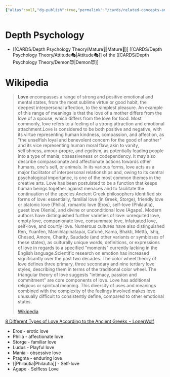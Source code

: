 ```yaml
---
{"alias":null,"dg-publish":true,"permalink":"/cards/related-concepts-and-theories/love/","dgPassFrontmatter":true,"noteIcon":"1","created":"2023-03-30T20:01:08.642+02:00","updated":"2023-05-03T01:03:04.605+02:00"}
---
```


# Depth Psychology 
- [[CARDS/Depth Psychology Theory/Mature🐢\|Mature🐢]] [[CARDS/Depth Psychology Theory/Attitude🎭\|Attitude🎭]] of the [[CARDS/Depth Psychology Theory/Demon😈\|Demon😈]] 

# Wikipedia
> **Love** encompasses a range of strong and positive emotional and mental states, from the most sublime virtue or good habit, the deepest interpersonal affection, to the simplest pleasure. An example of this range of meanings is that the love of a mother differs from the love of a spouse, which differs from the love for food. Most commonly, love refers to a feeling of a strong attraction and emotional attachment.Love is considered to be both positive and negative, with its virtue representing human kindness, compassion, and affection, as "the unselfish loyal and benevolent concern for the good of another" and its vice representing human moral flaw, akin to vanity, selfishness, amour-propre, and egotism, as potentially leading people into a type of mania, obsessiveness or codependency. It may also describe compassionate and affectionate actions towards other humans, one's self, or animals. In its various forms, love acts as a major facilitator of interpersonal relationships and, owing to its central psychological importance, is one of the most common themes in the creative arts. Love has been postulated to be a function that keeps human beings together against menaces and to facilitate the continuation of the species.Ancient Greek philosophers identified six forms of love: essentially, familial love (in Greek, Storge), friendly love or platonic love (Philia), romantic love (Eros), self-love (Philautia), guest love (Xenia), and divine or unconditional love (Agape). Modern authors have distinguished further varieties of love: unrequited love, empty love, companionate love, consummate love, infatuated love, self-love, and courtly love. Numerous cultures have also distinguished Ren, Yuanfen, Mamihlapinatapai, Cafuné, Kama, Bhakti, Mettā, Ishq, Chesed, Amore, Charity, Saudade (and other variants or symbioses of these states), as culturally unique words, definitions, or expressions of love in regards to a specified "moments" currently lacking in the English language.Scientific research on emotion has increased significantly over the past two decades. The color wheel theory of love defines three primary, three secondary and nine tertiary love styles, describing them in terms of the traditional color wheel. The triangular theory of love suggests "intimacy, passion and commitment" are core components of love. Love has additional religious or spiritual meaning. This diversity of uses and meanings combined with the complexity of the feelings involved makes love unusually difficult to consistently define, compared to other emotional states.
>
> [Wikipedia](https://en.wikipedia.org/wiki/Love)

[8 Different Types of Love According to the Ancient Greeks ⋆ LonerWolf](https://lonerwolf.com/different-types-of-love/)
- Eros - erotic love
- Philia - affectionate love
- Storge - familiar love
- Ludus - Playful love
- Mania - obsessive love
- Pragma - enduring love
- [[Philautia\|Philautia]] - Self-love
- Agape - Selfless Love